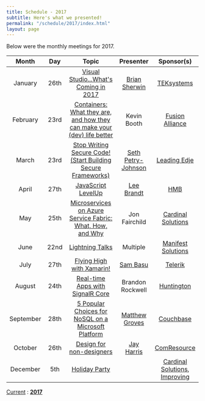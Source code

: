 ```yaml
---
title: Schedule - 2017
subtitle: Here's what we presented!
permalink: "/schedule/2017/index.html"
layout: page
---
```


Below were the monthly meetings for 2017.

|   Month   |  Day |      Topic      | Presenter | Sponsor(s) |
|:---------:|:----:|:---------------:|:---------:|:----------:|
|  January  | 26th | [Visual Studio...What's Coming in 2017](/2017/01/17/january-2017-visual-studio-whats-coming-in-2017/) | [Brian Sherwin](http://briansherwin.com/) | [TEKsystems](https://www.teksystems.com) |
|  February | 23rd | [Containers: What they are, and how they can make your (dev) life better](/2017/02/07/february-2017-containers-what-they-are-and-how-they-can-make-your-life-better/) | Kevin Booth | [Fusion Alliance](https://fusionalliance.com/) |
|   March   | 23rd | [Stop Writing Secure Code! (Start Building Secure Frameworks)](/2017/03/01/march-2017-stop-writing-secure-code/)       | [Seth Petry-Johnson](http://www.petry-johnson.com) | [Leading Edje](http://leadingedje.com/) |
|   April   | 27th | [JavaScript LevelUp](/2017/04/07/april-2017-javascript-levelup/) | [Lee Brandt](http://leebrandt.me/) | [HMB](http://www.hmbnet.com/) |
|    May    | 25th | [Microservices on Azure Service Fabric: What, How, and Why](/2017/05/12/may-2017-microservices-on-azure-service-fabric/)| Jon Fairchild | [Cardinal Solutions](http://www.cardinalsolutions.com) |
|    June   | 22nd | [Lightning Talks](/2017/06/02/june-2017-lightning-talks/) | Multiple | [Manifest Solutions](http://manifestcorp.com/) |
|    July   | 27th | [Flying High with Xamarin!](/2017/06/27/july-2017-flying-high-with-xamarin/) | [Sam Basu](https://samidipbasu.com/) | [Telerik](http://www.telerik.com/) |
|   August  | 24th | [Real-time Apps with SignalR Core](/2017/08/02/august-2017-signalrcore/) | Brandon Rockwell | [Huntington](https://www.huntington.com/) |
| September | 28th | [5 Popular Choices for NoSQL on a Microsoft Platform](/2017/09/05/september-2017-couchbase/) | [Matthew Groves](http://crosscuttingconcerns.com) | [Couchbase](http://developer.couchbase.com) |
|  October  | 26th | [Design for non-designers](/2017/10/11/october-2017-jay-harris/) | [Jay Harris](http://www.cptloadtest.com/) | [ComResource](http://comresource.com/) |
|  December |  5th | [Holiday Party](2017/11/20/december-2017-holiday-party-meetup/) |           | [Cardinal Solutions](http://www.cardinalsolutions.com), [Improving](http://improving.com) |

[Current](/schedule/) : **[2017](/schedule/2017/)**
